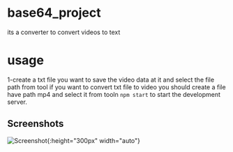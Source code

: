 
#  base64_project
 its a converter to convert videos to text
# usage
1-create a txt file you want to save the video data at it and select the file path from tool
if you want to convert txt file to video you should create a file have path mp4
and select it from tooln `npm start` to start the development server.

## Screenshots

![Screenshot](./path/to/your/image.jpg){:height="300px" width="auto"}
